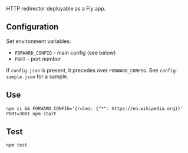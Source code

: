 HTTP redirector deployable as a Fly app.

Configuration
--------------

Set environment variables:

* ``FORWARD_CONFIG`` - main config (see below)
* ``PORT`` - port number

If ``config.json`` is present, it precedes over ``FORWARD_CONFIG``. See ``config-sample.json`` for a sample.

Use
---

``npm ci && FORWARD_CONFIG='{rules: {"*": https://en.wikipedia.org}}' PORT=3001 npm start``

Test
-----
``npm test``
